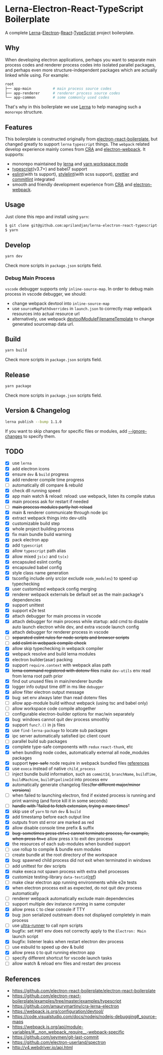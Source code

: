# Lerna-Electron-React-TypeScript Boilerplate

A complete [Lerna](https://github.com/lerna/lerna)-[Electron](https://github.com/electron/electron)-[React](https://github.com/facebook/react)-[TypeScript](https://github.com/microsoft/TypeScript) project boilerplate.

## Why

When developing electron applications, perhaps you want to separate main process codes and renderer process codes into isolated parallel packages, and perhaps even more structure-independent packages which are actually linked while using. For example:

```bash
root
├── app-main          # main process source codes
├── app-renderer      # renderer process source codes
└── app-common        # some commonly used codes
```

That's why in this boilerplate we use [Lerna](https://github.com/lerna/lerna) to help managing such a `monorepo` structure.

## Features

This boilerplate is constructed originally from [electron-react-boilerplate](https://github.com/electron-react-boilerplate/electron-react-boilerplate), but changed greatly to support `lerna` `typescript` things. The `webpack` related develop experience mainly comes from [CRA](https://github.com/facebook/create-react-app) and [electron-webpack](https://github.com/electron-userland/electron-webpack). It supports:

- monorepo maintained by [lerna](https://github.com/lerna/lerna) and [yarn workspace mode](https://yarnpkg.com/lang/en/docs/workspaces/)
- [typescript](https://github.com/microsoft/TypeScript)(v3.7+) and babel7 support
- [eslint](https://github.com/eslint/eslint)(with ts support), [stylelint](https://github.com/stylelint/stylelint)(with scss support), [prettier](https://github.com/prettier/prettier) and [commitlint](https://github.com/conventional-changelog/commitlint) integrated
- smooth and friendly development experience from [CRA](https://github.com/facebook/create-react-app) and [electron-webpack](https://github.com/electron-userland/electron-webpack).

## Usage

Just clone this repo and install using `yarn`:

```bash
$ git clone git@github.com:aprilandjan/lerna-electron-react-typescript-boilerplate.git
$ yarn
```

## Develop

```bash
yarn dev
```

Check more scripts in `package.json` scripts field.

### Debug Main Process

`vscode` debugger supports only `inline-source-map`. In order to debug main process in vscode debugger, we should:

- change webpack devtool into `inline-source-map`
- use `sourceMapPathOverrides` in `launch.json` to correctly map webpack resources into actual resource url
- alternatively, use webpack [devtoolModuleFilenameTemplate](https://webpack.js.org/configuration/output/#outputdevtoolmodulefilenametemplate) to change generated sourcemap data url.

## Build

```bash
yarn build
```

Check more scripts in `package.json` scripts field.

## Release

```bash
yarn package
```

Check more scripts in `package.json` scripts field.

## Version & Changelog

```bash
lerna publish --bump 1.1.0
```

If you want to skip changes for specific files or modules, add [--ignore-changes](https://github.com/lerna/lerna/blob/master/commands/version/README.md#--ignore-changes) to specify them.

## TODO

- [x] use `lerna`
- [x] add electron icons
- [x] ensure `dev` & `build` progress
- [x] add renderer compile time progress
- [ ] automatically dll compare & rebuild
- [x] check dll running speed
- [x] app main watch & reload: reload: use webpack, listen its compile status
- [x] main process ask for restart if needed
- [ ] ~~main process modules partly hot-reload~~
- [x] main & renderer communicate through node ipc
- [x] extract webpack things into dev-utils
- [x] customizable build step
- [x] whole project building process
- [x] fix main bundle build warning
- [x] pack electron app
- [x] add `typescript`
- [x] allow `typescript` path alias
- [x] allow mixed `js(x)` and `ts(x)`
- [x] encapsuled eslint config
- [x] encapsuled babel config
- [x] style class name generation
- [x] tsconfig include only src(or exclude `node_modules`) to speed up typechecking
- [x] user customized webpack config merging
- [x] renderer webpack externals be default set as the main package's dependencies
- [x] support unittest
- [x] support e2e test
- [x] attach debugger for main process in vscode
- [x] attach debugger for main process while startup: add cmd to disable auto launch electron while dev, and extra vscode launch config
- [x] attach debugger for renderer process in vscode
- [ ] ~~separated eslint rules for node scripts and browser scripts~~
- [ ] ~~add eslint in webpack compile check~~
- [x] allow skip typechecking in webpack compiler
- [x] webpack resolve and build lerna modules
- [x] electron builder(asar) packing
- [x] support `require.context` with webpack alias path
- [x] ~~lerna command registered with dotenv files~~ make `dev-utils` env read from lerna root path prior
- [x] find out unused files in main/renderer bundle
- [x] logger info output time diff in ms like `debugger`
- [x] allow filter electron output message
- [x] bug: set env always later than read dotenv files
- [ ] allow app-module build without webpack (using tsc and babel only)
- [ ] allow workspace code compile altogether
- [ ] configurable electron-builder options for mac/win separately
- [x] bug: windows cannot quit dev process smoothly
- [x] support `func?.()` in js files
- [x] use `find-lerna-package` to locate sub packages
- [x] ipc server automatically satisfied ipc client count
- [ ] parallel build sub packages
- [x] complete type-safe components with `redux` `react-thunk`, etc
- [x] when bundling node codes, automatically external all node_modules packages
- [x] support ~~type-safe~~ node require in webpack bundled files [references](https://webpack.js.org/api/module-variables/#__non_webpack_require__-webpack-specific)
- [x] use `execa` instead of native `child_process`
- [ ] inject bundle build information, such as `commitId`, `branchName`, `buildTime`, `buildMachine`, `buildPipelineId` into process env
- [x] automatically generate changelog files(~~for different major/minor versions~~)
- [ ] when failed to launching electron, find if existed process is running and print warning (and force kill it in some seconds)
- [ ] ~~handle with "failed to fetch extension, trying x more times"~~
- [x] skip use of `yarn` to run `dev` & `build`
- [x] add timestamp before each output line
- [x] outputs from std error are marked as red
- [x] allow disable console time prefix & suffix
- [x] ~~bug: sometimes press ctrl+c cannot terminate process, for example, when press fn+c~~ allow press `X` to exit dev process
- [x] the resources of each sub-modules when bundled support
- [ ] use rollup to compile & bundle esm modules
- [ ] create bundle at the root directory of the workspace
- [x] bug: spawned child process did not exit when terminated in windows
- [ ] add unittest for dev scripts
- [x] make execa not spawn process with extra shell processes
- [x] customize testing-library `data-testid`([ref](https://github.com/testing-library/react-testing-library/issues/204))
- [ ] make clear electron app running environments while e2e tests
- [x] when electron process exit as expected, do not quit dev process automatically
- [ ] renderer webpack automatically exclude main dependencies
- [ ] support multiple dev instance running in same computer
- [x] allow press `C` to clear console if TTY
- [x] bug: json serialized outstream does not displayed completely in main process
- [ ] use [ultra-runner](https://github.com/folke/ultra-runner) to call npm scripts
- [x] bugfix: set `PORT` env does not correctly apply to the `Electron: Main` launch script
- [x] bugfix: listener leaks when restart electron dev process
- [ ] use esbuild to speed up dev & build
- [x] allow press `Q` to quit running electron app
- [ ] specify different shortcut for vscode launch tasks
- [ ] allow watch & reload env files and restart dev process

## References

- <https://github.com/electron-react-boilerplate/electron-react-boilerplate>
- <https://github.com/electron-react-boilerplate/examples/tree/master/examples/typescript>
- <https://github.com/amaurymartiny/cra-lerna-electron>
- <https://webpack.js.org/configuration/devtool/>
- <https://code.visualstudio.com/docs/nodejs/nodejs-debugging#_source-maps>
- <https://webpack.js.org/api/module-variables/#__non_webpack_require__-webpack-specific>
- <https://github.com/seymen/git-last-commit>
- <https://github.com/electron-userland/spectron>
- <http://v4.webdriver.io/api.html>
